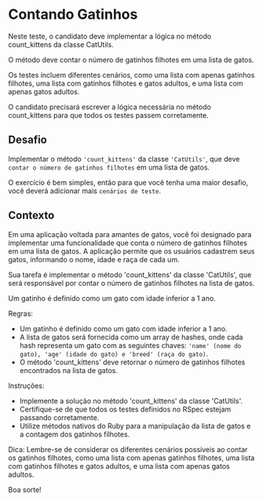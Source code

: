 #  Contando Gatinhos

Neste teste, o candidato deve implementar a lógica no método count_kittens da classe CatUtils.

 O método deve contar o número de gatinhos filhotes em uma lista de gatos. 
 
 Os testes incluem diferentes cenários, como uma lista com apenas gatinhos filhotes, uma lista com gatinhos filhotes e gatos adultos, e uma lista com apenas gatos adultos. 
 
 O candidato precisará escrever a lógica necessária no método count_kittens para que todos os testes passem corretamente.

## Desafio
Implementar o método ```'count_kittens'``` da classe ```'CatUtils'```, que deve ```contar o número de gatinhos filhotes``` em uma lista de gatos.

O exercício é bem simples, então para que você tenha uma maior desafio, você deverá adicionar mais ```cenários de teste```.

## Contexto

Em uma aplicação voltada para amantes de gatos, você foi designado para implementar uma funcionalidade que conta o número de gatinhos filhotes em uma lista de gatos. A aplicação permite que os usuários cadastrem seus gatos, informando o nome, idade e raça de cada um.

Sua tarefa é implementar o método 'count_kittens' da classe 'CatUtils', que será responsável por contar o número de gatinhos filhotes na lista de gatos.

Um gatinho é definido como um gato com idade inferior a 1 ano.

Regras:
- Um gatinho é definido como um gato com idade inferior a 1 ano.
- A lista de gatos será fornecida como um array de hashes, onde cada hash representa um gato com as seguintes chaves: ```'name' (nome do gato), 'age' (idade do gato) e 'breed' (raça do gato)```.
- O método 'count_kittens' deve retornar o número de gatinhos filhotes encontrados na lista de gatos.

Instruções:
- Implemente a solução no método 'count_kittens' da classe 'CatUtils'.
- Certifique-se de que todos os testes definidos no RSpec estejam passando corretamente.
- Utilize métodos nativos do Ruby para a manipulação da lista de gatos e a contagem dos gatinhos filhotes.

Dica:
Lembre-se de considerar os diferentes cenários possíveis ao contar os gatinhos filhotes, como uma lista com apenas gatinhos filhotes, uma lista com gatinhos filhotes e gatos adultos, e uma lista com apenas gatos adultos.

Boa sorte!
